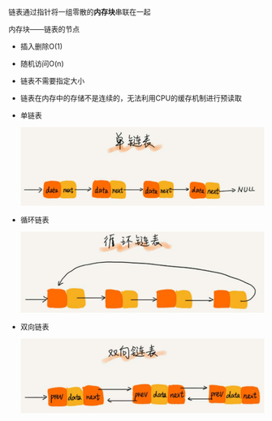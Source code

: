 链表通过指针将一组零散的**内存块**串联在一起

内存块——链表的节点

* 插入删除O(1)
* 随机访问O(n)
* 链表不需要指定大小
* 链表在内存中的存储不是连续的，无法利用CPU的缓存机制进行预读取



* 单链表

  ![1](p/1.png)

* 循环链表

  ![2](p/2.png)

* 双向链表

  ![3](p/3.png)

  